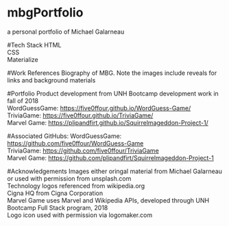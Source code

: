 # mbgPortfolio
a personal portfolio of Michael Galarneau  
  
#Tech Stack
HTML   
CSS  
Materialize  
  
#Work References
Biography of MBG.   Note the images include reveals for links and background materials  
  
#Portfolio
Product development from UNH Bootcamp development work in fall of 2018  
WordGuessGame:  https://five0ffour.github.io/WordGuess-Game/  
TriviaGame:  https://five0ffour.github.io/TriviaGame/  
Marvel Game: https://plipandfirt.github.io/Squirrelmageddon-Project-1/  
  
#Associated GitHubs:
WordGuessGame:  https://github.com/five0ffour/WordGuess-Game  
TriviaGame:  https://github.com/five0ffour/TriviaGame  
Marvel Game: https://github.com/plipandfirt/Squirrelmageddon-Project-1  
  
#Acknowledgements
Images either oringal material from Michael Galarneau or used with permission from unsplash.com  
Technology logos referenced from wikipedia.org  
Cigna HQ from Cigna Corporation  
Marvel Game uses Marvel and Wikipedia APIs,  developed through UNH Bootcamp Full Stack program, 2018  
Logo icon used with permission via logomaker.com  
